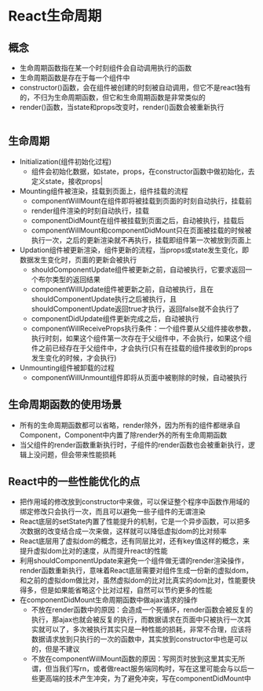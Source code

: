 # React生命周期

## 概念
- 生命周期函数指在某一个时刻组件会自动调用执行的函数
- 生命周期函数是存在于每一个组件中
- constructor()函数，会在组件被创建的时刻被自动调用，但它不是react独有的，不归为生命周期函数，但它和生命周期函数是非常类似的
- render()函数，当state和props改变时，render()函数会被重新执行

<img :src="$withBase('/assets/lifecircle-react.png')">

## 生命周期
- Initialization(组件初始化过程)
  - 组件会初始化数据，如state，props，在constructor函数中做初始化，去定义state，接收props|
- Mounting组件被渲染，挂载到页面上，组件挂载的流程
  - componentWillMount在组件即将被挂载到页面的时刻自动执行，挂载前
  - render组件渲染的时刻自动执行，挂载
  - componentDidMount在组件被挂载到页面之后，自动被执行，挂载后
  - componentWillMount和componentDidMount只在页面被挂载的时候被执行一次，之后的更新渲染就不再执行，挂载即组件第一次被放到页面上
- Updation组件被更新渲染，组件更新的流程，当props或state发生变化，即数据发生变化时，页面的更新会被执行
  - shouldComponentUpdate组件被更新之前，自动被执行，它要求返回一个布尔类型的返回结果
  - componentWillUpdate组件被更新之前，自动被执行，且在shouldComponentUpdate执行之后被执行，且shouldComponentUpdate返回true才执行，返回false就不会执行了
  - componentDidUpdate组件更新完成之后，自动被执行
  - componentWillReceiveProps执行条件：一个组件要从父组件接收参数，执行时刻，如果这个组件第一次存在于父组件中，不会执行，如果这个组件之前已经存在于父组件中，才会执行(只有在挂载的组件接收到的props发生变化的时候，才会执行)
- Unmounting组件被卸载的过程
  - componentWillUnmount组件即将从页面中被剔除的时候，自动被执行

## 生命周期函数的使用场景
- 所有的生命周期函数都可以省略，render除外，因为所有的组件都继承自Component，Component中内置了除render外的所有生命周期函数
- 当父组件的render函数重新执行时，子组件的render函数也会被重新执行，逻辑上没问题，但会带来性能损耗

## React中的一些性能优化的点
- 把作用域的修改放到constructor中来做，可以保证整个程序中函数作用域的绑定修改只会执行一次，而且可以避免一些子组件的无谓渲染
- React底层的setState内置了性能提升的机制，它是一个异步函数，可以把多次数据的改变结合成一次来做，这样就可以降低虚拟dom的比对频率
- React底层用了虚拟dom的概念，还有同层比对，还有key值这样的概念，来提升虚拟dom比对的速度，从而提升react的性能
- 利用shouldComponentUpdate来避免一个组件做无谓的render渲染操作，render函数重新执行，意味着React底层需要对组件生成一份新的虚拟dom，和之前的虚拟dom做比对，虽然虚拟dom的比对比真实的dom比对，性能要快得多，但是如果能省略这个比对过程，自然可以节约更多的性能
- 在componentDidMount生命周期函数中做ajax请求的操作
  - 不放在render函数中的原因：会造成一个死循环，render函数会被反复的执行，那ajax也就会被反复的执行，而数据请求在页面中只被执行一次其实就可以了，多次被执行其实只是一种性能的损耗，非常不合理，应该将数据请求放到只执行的一次的函数中，其实放到constructor中也是可以的，但是不建议
  - 不放在componentWillMount函数的原因：写网页时放到这里其实无所谓，但当我们写rn，或者做react服务端同构时，写在这里可能会与以后一些更高端的技术产生冲突，为了避免冲突，写在componentDidMount中